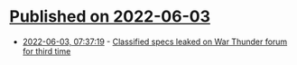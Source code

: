 # [Published on 2022-06-03](index.md)

* [2022-06-03, 07:37:19](https://news.ycombinator.com/item?id=31605345) - [Classified specs leaked on War Thunder forum for third time](https://ukdefencejournal.org.uk/classified-specs-leaked-on-war-thunder-forum-for-third-time/)
